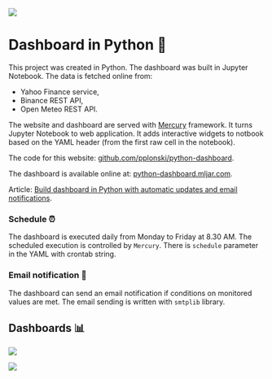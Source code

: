 ![](https://raw.githubusercontent.com/pplonski/python-dashboard/main/media/dashboard.jpg)

# Dashboard in Python 🐍

This project was created in Python. The dashboard was built in Jupyter Notebook. The data is fetched online from:
- Yahoo Finance service,
- Binance REST API,
- Open Meteo REST API.

The website and dashboard are served with <a href="https://github.com/mljar/mercuruy" target="_blank">Mercury</a> framework. It turns Jupyter Notebook to web application. It adds interactive widgets to notbook based on the YAML header (from the first raw cell in the notebook). 

The code for this website: [github.com/pplonski/python-dashboard](https://github.com/pplonski/python-dashboard).

The dashboard is available online at: [python-dashboard.mljar.com](https://python-dashboard.mljar.com).

Article: [Build dashboard in Python with automatic updates and email notifications](https://mljar.com/blog/python-dashboard/).

### Schedule ⏰

The dashboard is executed daily from Monday to Friday at 8.30 AM. The scheduled execution is controlled by `Mercury`. There is `schedule` parameter in the YAML with crontab string.

### Email notification 📨

The dashboard can send an email notification if conditions on monitored values are met. The email sending is written with `smtplib` library.


## Dashboards 📊

![](https://raw.githubusercontent.com/pplonski/python-dashboard/main/media/python-dashboard-running.png)

![](https://raw.githubusercontent.com/pplonski/python-dashboard/main/media/python-dashboard-scheduled.png)
